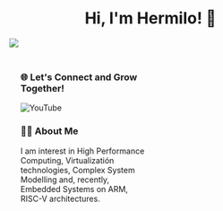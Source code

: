 <h1 align="center">Hi, I'm Hermilo! 👋 </h1>
<img src="https://github-readme-stats.vercel.app/api?username=milocortes&show_icons=true&count_private=true&line_height=40&theme=github_dark">

<div style="display: flex; justify-content: space-between; align-items: flex-start; margin-top: 20px;">

  <div style="flex: 1; max-width: 45%; text-align: left; margin-left: 20px;">
        <h3>🌐 Let's Connect and Grow Together!</h3>
        <p>
            <a href="https://www.youtube.com/@hermilocortes1197" target="_blank" style="text-decoration: none;">
                <img src="https://img.shields.io/badge/YouTube-Subscribe-red" alt="YouTube">
            </a>
        </p>
                
  <h3>🧑‍💻 About Me</h3>
        <p>
            I am interest in High Performance Computing, Virtualizatión technologies, Complex System Modelling and, recently, Embedded Systems on ARM, RISC-V architectures. 
        </p>

</div>
